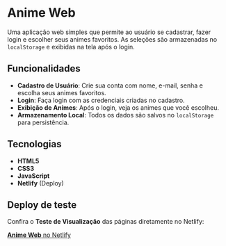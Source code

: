 # **Anime Web** 

Uma aplicação web simples que permite ao usuário se cadastrar, fazer login e escolher seus animes favoritos. As seleções são armazenadas no `localStorage` e exibidas na tela após o login.

## **Funcionalidades** 

- **Cadastro de Usuário**: Crie sua conta com nome, e-mail, senha e escolha seus animes favoritos.
- **Login**: Faça login com as credenciais criadas no cadastro.
- **Exibição de Animes**: Após o login, veja os animes que você escolheu.
- **Armazenamento Local**: Todos os dados são salvos no `localStorage` para persistência.

## **Tecnologias** 

- **HTML5**
- **CSS3**
- **JavaScript**
- **Netlify** (Deploy)

## **Deploy de teste** 

Confira o **Teste de Visualização** das páginas diretamente no Netlify:

[**Anime Web** no Netlify](https://projetologinweb.netlify.app/pages/)
 


